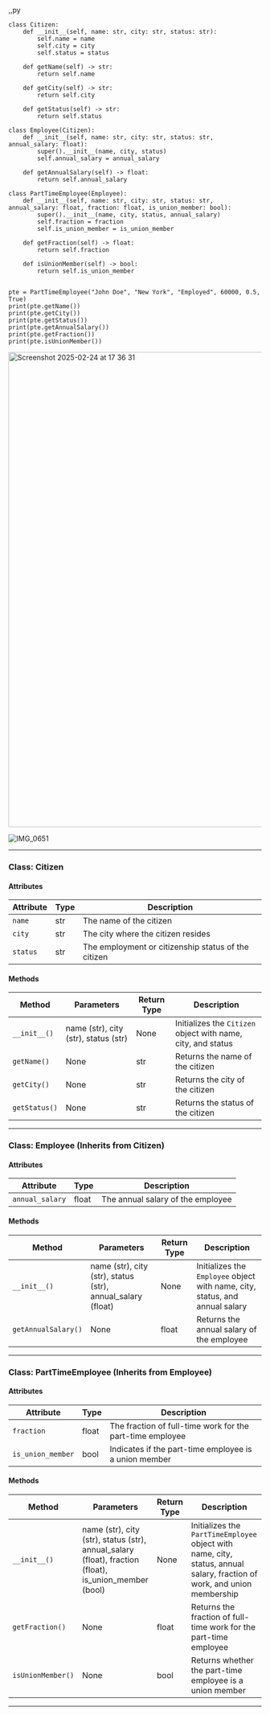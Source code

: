 
,,py

    class Citizen:
        def __init__(self, name: str, city: str, status: str):
            self.name = name
            self.city = city
            self.status = status
    
        def getName(self) -> str:
            return self.name
    
        def getCity(self) -> str:
            return self.city
    
        def getStatus(self) -> str:
            return self.status
    
    class Employee(Citizen):
        def __init__(self, name: str, city: str, status: str, annual_salary: float):
            super().__init__(name, city, status)
            self.annual_salary = annual_salary
    
        def getAnnualSalary(self) -> float:
            return self.annual_salary
    
    class PartTimeEmployee(Employee):
        def __init__(self, name: str, city: str, status: str, annual_salary: float, fraction: float, is_union_member: bool):
            super().__init__(name, city, status, annual_salary)
            self.fraction = fraction
            self.is_union_member = is_union_member
    
        def getFraction(self) -> float:
            return self.fraction
    
        def isUnionMember(self) -> bool:
            return self.is_union_member
    
  
    pte = PartTimeEmployee("John Doe", "New York", "Employed", 60000, 0.5, True)
    print(pte.getName()) 
    print(pte.getCity()) 
    print(pte.getStatus()) 
    print(pte.getAnnualSalary()) 
    print(pte.getFraction())  
    print(pte.isUnionMember()) 
<img width="945" alt="Screenshot 2025-02-24 at 17 36 31" src="https://github.com/user-attachments/assets/badfa82b-e73f-4669-b517-c0b74e4692cc" />

![IMG_0651](https://github.com/user-attachments/assets/9ad4e375-3bcf-468b-af32-a8a2dfe1dcc8)


---

### **Class: Citizen**  

#### **Attributes**
| Attribute  | Type   | Description                                      |
|------------|--------|--------------------------------------------------|
| `name`     | str    | The name of the citizen                          |
| `city`     | str    | The city where the citizen resides               |
| `status`   | str    | The employment or citizenship status of the citizen |

#### **Methods**
| Method           | Parameters                     | Return Type | Description                                     |
|------------------|--------------------------------|-------------|-------------------------------------------------|
| `__init__()`     | name (str), city (str), status (str) | None        | Initializes the `Citizen` object with name, city, and status |
| `getName()`      | None                           | str         | Returns the name of the citizen                |
| `getCity()`      | None                           | str         | Returns the city of the citizen                |
| `getStatus()`    | None                           | str         | Returns the status of the citizen              |

---

### **Class: Employee (Inherits from Citizen)**  

#### **Attributes**
| Attribute      | Type   | Description                                     |
|----------------|--------|-------------------------------------------------|
| `annual_salary` | float  | The annual salary of the employee               |

#### **Methods**
| Method            | Parameters                      | Return Type | Description                                      |
|-------------------|---------------------------------|-------------|--------------------------------------------------|
| `__init__()`      | name (str), city (str), status (str), annual_salary (float) | None        | Initializes the `Employee` object with name, city, status, and annual salary |
| `getAnnualSalary()`| None                           | float       | Returns the annual salary of the employee        |

---

### **Class: PartTimeEmployee (Inherits from Employee)**  

#### **Attributes**
| Attribute        | Type    | Description                                      |
|------------------|---------|--------------------------------------------------|
| `fraction`       | float   | The fraction of full-time work for the part-time employee |
| `is_union_member` | bool   | Indicates if the part-time employee is a union member |

#### **Methods**
| Method                | Parameters                     | Return Type | Description                                      |
|-----------------------|--------------------------------|-------------|--------------------------------------------------|
| `__init__()`          | name (str), city (str), status (str), annual_salary (float), fraction (float), is_union_member (bool) | None        | Initializes the `PartTimeEmployee` object with name, city, status, annual salary, fraction of work, and union membership |
| `getFraction()`       | None                           | float       | Returns the fraction of full-time work for the part-time employee |
| `isUnionMember()`     | None                           | bool        | Returns whether the part-time employee is a union member |

---
